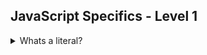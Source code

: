 ## JavaScript Specifics - Level 1

<details><summary>Whats a literal?</summary>
<p>

#### literals are exact values in a program
```javascript
console.log("hello world!");
console.log(7);
```
A string or number written directly into a program. These literals has not been assigned to a variable.
</p>
</details>